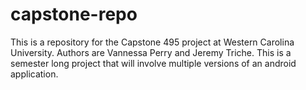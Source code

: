 # capstone-repo
This is a repository for the Capstone 495 project at Western Carolina University. Authors are Vannessa Perry and Jeremy Triche. This is a semester long project that will involve multiple versions of an android application.

